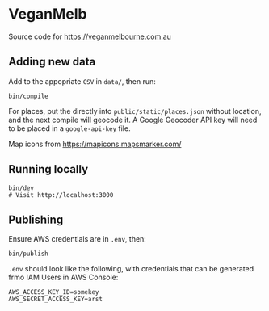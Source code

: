 VeganMelb
=========

Source code for https://veganmelbourne.com.au

## Adding new data

Add to the appopriate `CSV` in `data/`, then run:

    bin/compile

For places, put the directly into `public/static/places.json` without location,
and the next compile will geocode it. A Google Geocoder API key will need to be
placed in a `google-api-key` file.

Map icons from https://mapicons.mapsmarker.com/

## Running locally

    bin/dev
    # Visit http://localhost:3000

## Publishing

Ensure AWS credentials are in `.env`, then:

    bin/publish

`.env` should look like the following, with credentials that can be generated
frmo IAM Users in AWS Console:

    AWS_ACCESS_KEY_ID=somekey
    AWS_SECRET_ACCESS_KEY=arst
